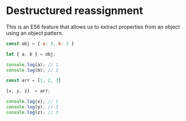 # Destructured reassignment

This is an ES6 feature that allows us to extract properties from an object using an object pattern.

```js
const obj = { a: 1, b: 2 }

let { a, b } = obj;

console.log(a); // 1
console.log(b); // 2

const arr = [1, 2, 3]

[x, y, z]  = arr;

console.log(x); // 1
console.log(y); // 2
console.log(z); // 3

```
